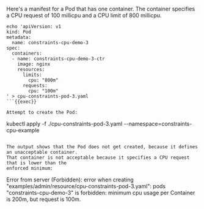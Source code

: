 Here's a manifest for a Pod that has one container. The container specifies a
CPU request of 100 millicpu and a CPU limit of 800 millicpu.

```
echo 'apiVersion: v1
kind: Pod
metadata:
  name: constraints-cpu-demo-3
spec:
  containers:
  - name: constraints-cpu-demo-3-ctr
    image: nginx
    resources:
      limits:
        cpu: "800m"
      requests:
        cpu: "100m"
' > cpu-constraints-pod-3.yaml
```{{exec}}

Attempt to create the Pod:

```
kubectl apply -f ./cpu-constraints-pod-3.yaml --namespace=constraints-cpu-example
```{{exec}}

The output shows that the Pod does not get created, because it defines an unacceptable container.
That container is not acceptable because it specifies a CPU request that is lower than the
enforced minimum:

```
Error from server (Forbidden): error when creating "examples/admin/resource/cpu-constraints-pod-3.yaml":
pods "constraints-cpu-demo-3" is forbidden: minimum cpu usage per Container is 200m, but request is 100m.
```

